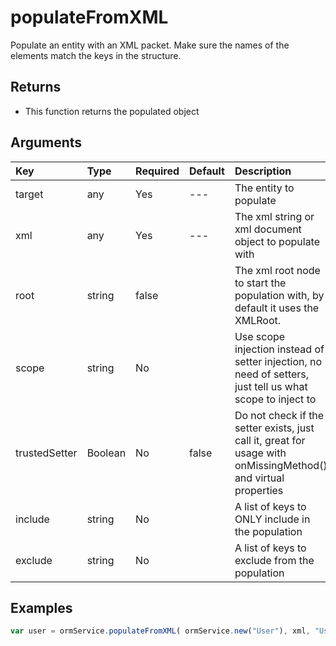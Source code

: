 # populateFromXML

Populate an entity with an XML packet. Make sure the names of the elements match the keys in the structure.

## Returns

* This function returns the populated object

## Arguments

| Key | Type | Required | Default | Description |
| :--- | :--- | :--- | :--- | :--- |
| target | any | Yes | --- | The entity to populate |
| xml | any | Yes | --- | The xml string or xml document object to populate with |
| root | string | false |  | The xml root node to start the population with, by default it uses the XMLRoot. |
| scope | string | No |  | Use scope injection instead of setter injection, no need of setters, just tell us what scope to inject to |
| trustedSetter | Boolean | No | false | Do not check if the setter exists, just call it, great for usage with onMissingMethod\(\) and virtual properties |
| include | string | No |  | A list of keys to ONLY include in the population |
| exclude | string | No |  | A list of keys to exclude from the population |

## Examples

```javascript
var user = ormService.populateFromXML( ormService.new("User"), xml, "User");
```

